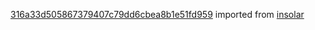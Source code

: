 [316a33d505867379407c79dd6cbea8b1e51fd959](https://github.com/insolar/insolar/commit/316a33d505867379407c79dd6cbea8b1e51fd959) imported from [insolar](https://github.com/insolar/insolar)
